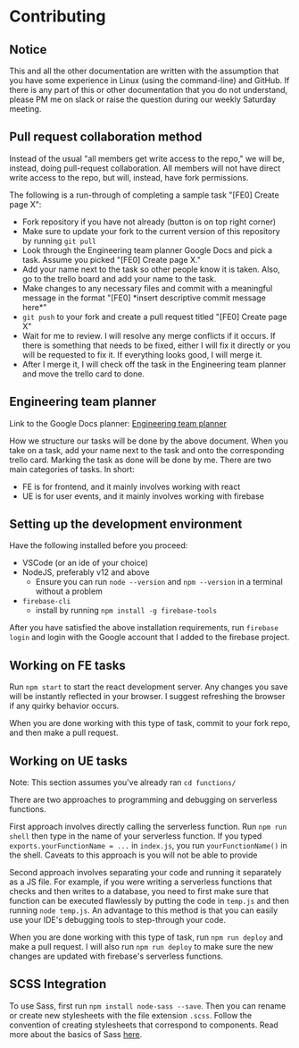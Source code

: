 # Contributing

## Notice

This and all the other documentation are written with the assumption that you have some experience in Linux (using the command-line) and GitHub. If there is any part of this or other documentation that you do not understand, please PM me on slack or raise the question during our weekly Saturday meeting.

## Pull request collaboration method

Instead of the usual "all members get write access to the repo," we will be, instead, doing pull-request collaboration. All members will not have direct write access to the repo, but will, instead, have fork permissions.

The following is a run-through of completing a sample task "[FE0] Create page X":
- Fork repository if you have not already (button is on top right corner)
- Make sure to update your fork to the current version of this repository by running `git pull`
- Look through the Engineering team planner Google Docs and pick a task. Assume you picked "[FE0] Create page X."
- Add your name next to the task so other people know it is taken. Also, go to the trello board and add your name to the task.
- Make changes to any necessary files and commit with a meaningful message in the format "[FE0] \*insert descriptive commit message here\*"
- `git push` to your fork and create a pull request titled "[FE0] Create page X"
- Wait for me to review. I will resolve any merge conflicts if it occurs. If there is something that needs to be fixed, either I will fix it directly or you will be requested to fix it. If everything looks good, I will merge it.
- After I merge it, I will check off the task in the Engineering team planner and move the trello card to done.

## Engineering team planner

Link to the Google Docs planner: [Engineering team planner](https://docs.google.com/document/d/1_WZn11hIymzSd0zRWT1iZlIP8ILUxasaGWlsEAtsG30/edit)

How we structure our tasks will be done by the above document. When you take on a task, add your name next to the task and onto the corresponding trello card. Marking the task as done will be done by me. There are two main categories of tasks. In short:

- FE is for frontend, and it mainly involves working with react
- UE is for user events, and it mainly involves working with firebase

## Setting up the development environment

Have the following installed before you proceed:

- VSCode (or an ide of your choice)
- NodeJS, preferably v12 and above
  - Ensure you can run `node --version` and `npm --version` in a terminal without a problem
- `firebase-cli`
  - install by running `npm install -g firebase-tools`

After you have satisfied the above installation requirements, run `firebase login` and login with the Google account that I added to the firebase project.

## Working on FE tasks

Run `npm start` to start the react development server. Any changes you save will be instantly reflected in your browser. I suggest refreshing the browser if any quirky behavior occurs.

When you are done working with this type of task, commit to your fork repo, and then make a pull request.

## Working on UE tasks

Note: This section assumes you've already ran `cd functions/`

There are two approaches to programming and debugging on serverless functions.

First approach involves directly calling the serverless function. Run `npm run shell` then type in the name of your serverless function. If you typed `exports.yourFunctionName = ...` in `index.js`, you run `yourFunctionName()` in the shell. Caveats to this approach is you will not be able to provide 

Second approach involves separating your code and running it separately as a JS file. For example, if you were writing a serverless functions that checks and then writes to a database, you need to first make sure that function can be executed flawlessly by putting the code in `temp.js` and then running `node temp.js`. An advantage to this method is that you can easily use your IDE's debugging tools to step-through your code.

When you are done working with this type of task, run `npm run deploy` and make a pull request. I will also run `npm run deploy` to make sure the new changes are updated with firebase's serverless functions.


## SCSS Integration

To use Sass, first run `npm install node-sass --save`. Then you can rename or create new stylesheets with the file extension `.scss`. Follow the convention of creating stylesheets that correspond to components. Read more about the basics of Sass [here](https://sass-lang.com/guide).